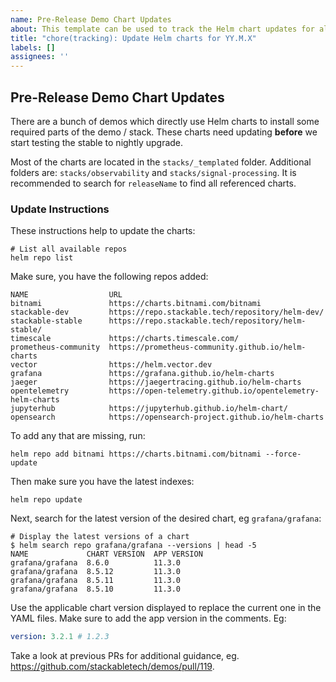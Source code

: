 ```yaml
---
name: Pre-Release Demo Chart Updates
about: This template can be used to track the Helm chart updates for all demos.
title: "chore(tracking): Update Helm charts for YY.M.X"
labels: []
assignees: ''
---
```


## Pre-Release Demo Chart Updates

There are a bunch of demos which directly use Helm charts to install some required parts of the
demo / stack. These charts need updating **before** we start testing the stable to nightly upgrade.

Most of the charts are located in the `stacks/_templated` folder. Additional folders are:
`stacks/observability` and `stacks/signal-processing`. It is recommended to search for `releaseName`
to find all referenced charts.

### Update Instructions

These instructions help to update the charts:

```shell
# List all available repos
helm repo list
```

Make sure, you have the following repos added:

```plain
NAME                  URL
bitnami               https://charts.bitnami.com/bitnami
stackable-dev         https://repo.stackable.tech/repository/helm-dev/
stackable-stable      https://repo.stackable.tech/repository/helm-stable/
timescale             https://charts.timescale.com/
prometheus-community  https://prometheus-community.github.io/helm-charts
vector                https://helm.vector.dev
grafana               https://grafana.github.io/helm-charts
jaeger                https://jaegertracing.github.io/helm-charts
opentelemetry         https://open-telemetry.github.io/opentelemetry-helm-charts
jupyterhub            https://jupyterhub.github.io/helm-chart/
opensearch            https://opensearch-project.github.io/helm-charts
```

To add any that are missing, run:

```shell
helm repo add bitnami https://charts.bitnami.com/bitnami --force-update
```

Then make sure you have the latest indexes:

```shell
helm repo update
```

Next, search for the latest version of the desired chart, eg `grafana/grafana`:

```shell
# Display the latest versions of a chart
$ helm search repo grafana/grafana --versions | head -5
NAME             CHART VERSION  APP VERSION
grafana/grafana  8.6.0          11.3.0
grafana/grafana  8.5.12         11.3.0
grafana/grafana  8.5.11         11.3.0
grafana/grafana  8.5.10         11.3.0
```

Use the applicable chart version displayed to replace the current one in the YAML files. Make sure
to add the app version in the comments. Eg:

```yml
version: 3.2.1 # 1.2.3
```

Take a look at previous PRs for additional guidance, eg. <https://github.com/stackabletech/demos/pull/119>.
